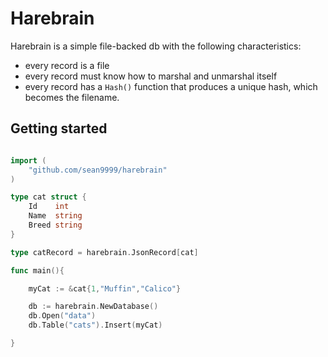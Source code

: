 # Harebrain

Harebrain is a simple file-backed db with the following characteristics:

- every record is a file
- every record must know how to marshal and unmarshal itself
- every record has a `Hash()` function that produces a unique hash, which becomes the filename.

## Getting started

```go

import (
    "github.com/sean9999/harebrain"
)

type cat struct {
	Id    int
	Name  string
	Breed string
}

type catRecord = harebrain.JsonRecord[cat]

func main(){

    myCat := &cat{1,"Muffin","Calico"}

    db := harebrain.NewDatabase()
    db.Open("data")
    db.Table("cats").Insert(myCat)

}



```